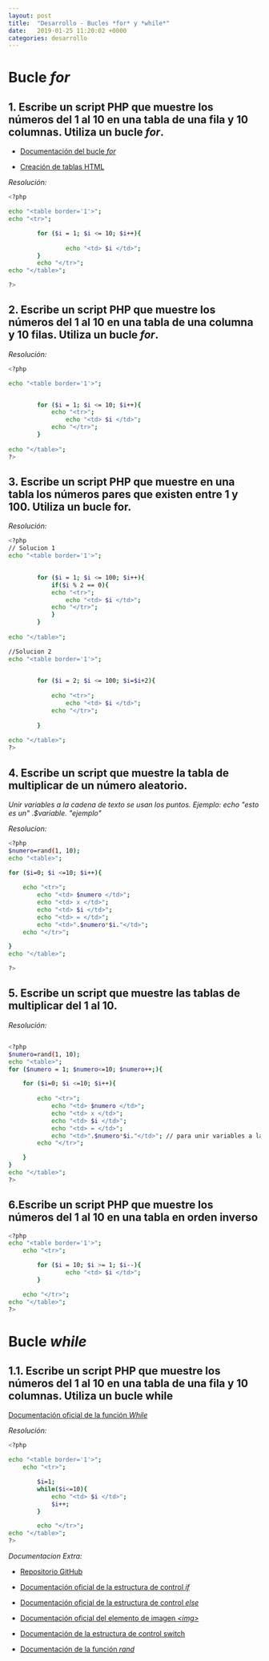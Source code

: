 ```yaml
---
layout: post
title:  "Desarrollo - Bucles *for* y *while*"
date:   2019-01-25 11:20:02 +0000
categories: desarrollo
---
```

# Bucle *for*

## 1. Escribe un script PHP que muestre los números del 1 al 10 en una tabla de una fila y 10 columnas. Utiliza un bucle *for*.

- [Documentación del bucle *for*]( http://php.net/manual/es/control-structures.for.php)

- [Creación de tablas HTML](https://developer.mozilla.org/en-US/docs/Learn/HTML/Tables)

*Resolución:*

```bash
<?php

echo "<table border='1'>";
echo "<tr>";

        for ($i = 1; $i <= 10; $i++){
            
                echo "<td> $i </td>";              
        }
        echo "</tr>"; 
echo "</table>";

?>
```

## 2. Escribe un script PHP que muestre los números del 1 al 10 en una tabla de una columna y 10 filas. Utiliza un bucle *for*.

*Resolución:*

```bash
<?php

echo "<table border='1'>";


        for ($i = 1; $i <= 10; $i++){
            echo "<tr>";
                echo "<td> $i </td>";  
            echo "</tr>";                 
        }
        
echo "</table>";
?>
```

## 3. Escribe un script PHP que muestre en una tabla los números pares que existen entre 1 y 100. Utiliza un bucle for.

*Resolución:*

```bash
<?php
// Solucion 1 
echo "<table border='1'>";
    

        for ($i = 1; $i <= 100; $i++){
            if($i % 2 == 0){
            echo "<tr>";
                echo "<td> $i </td>";
            echo "</tr>";   
            } 
        }
    
echo "</table>";

//Solucion 2
echo "<table border='1'>";
    

        for ($i = 2; $i <= 100; $i=$i+2){
            
            echo "<tr>";
                echo "<td> $i </td>";
            echo "</tr>";   
             
        }
    
echo "</table>";
?>
```


## 4. Escribe un script que muestre la tabla de multiplicar de un número aleatorio.

*Unir variables a la cadena de texto se usan los puntos. Ejemplo: echo "esto es un" .$variable. "ejemplo"*

*Resolucion:*

```bash
<?php
$numero=rand(1, 10);
echo "<table>";

for ($i=0; $i <=10; $i++){
    
    echo "<tr>";
        echo "<td> $numero </td>";
        echo "<td> x </td>";
        echo "<td> $i </td>";
        echo "<td> = </td>";
        echo "<td>".$numero*$i."</td>";
    echo "</tr>";

}
echo "</table>";

?>
```

## 5. Escribe un script que muestre las tablas de multiplicar del 1 al 10.





*Resolución:*

```bash

<?php
$numero=rand(1, 10);
echo "<table>";
for ($numero = 1; $numero<=10; $numero++;){

    for ($i=0; $i <=10; $i++){
    
        echo "<tr>";
            echo "<td> $numero </td>";
            echo "<td> x </td>";
            echo "<td> $i </td>";
            echo "<td> = </td>";
            echo "<td>".$numero*$i."</td>"; // para unir variables a la cadena de texto se usan los .variable.
        echo "</tr>";

    }
}
echo "</table>";
?>
```
## 6.Escribe un script PHP que muestre los números del 1 al 10 en una tabla en orden inverso

```bash
<?php
echo "<table border='1'>";
    echo "<tr>";

        for ($i = 10; $i >= 1; $i--){
                echo "<td> $i </td>";  
        }

    echo "</tr>";
echo "</table>";
?>
```

# Bucle *while*

## 1.1. Escribe un script PHP que muestre los números del 1 al 10 en una tabla de una fila y 10 columnas. Utiliza un bucle  while

[Documentación oficial de la función *While*](http://php.net/manual/es/control-structures.while.php)

*Resolución:*

```bash
<?php

echo "<table border='1'>";
    echo "<tr>";

        $i=1;
        while($i<=10){
            echo "<td> $i </td>";
            $i++;
        }

        echo "</tr>"; 
echo "</table>";
?>
```

*Documentacion Extra:*

- [Repositorio GitHub](https://github.com/alexdemanuel/Practicas-PHP)

- [Documentación oficial de la estructura de control *if*](http://php.net/manual/es/control-structures.if.php)

- [Documentación oficial de la estructura de control *else*](http://php.net/manual/es/control-structures.else.php)

- [Documentación oficial del elemento de imagen *\<img>*](https://developer.mozilla.org/es/docs/Web/HTML/Elemento/img)

- [Documentación de la estructura de control switch](http://php.net/manual/es/control-structures.switch.php)

- [Documentación de la función *rand*](http://php.net/manual/es/function.rand.php)

